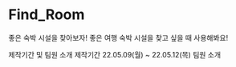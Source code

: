 # Find_Room
좋은 숙박 시설을 찾아보자!
좋은 여행 숙박 시설을 찾고 싶을 때 사용해봐요!

제작기간 및 팀원 소개
제작기간 
22.05.09(월) ~ 22.05.12(목)
팀원 소개
